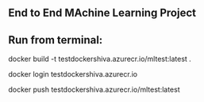 ## End to End MAchine Learning Project



## Run from terminal:

docker build -t testdockershiva.azurecr.io/mltest:latest .

docker login testdockershiva.azurecr.io

docker push testdockershiva.azurecr.io/mltest:latest
